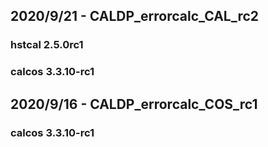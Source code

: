 ## 2020/9/21 - CALDP_errorcalc_CAL_rc2
### hstcal 2.5.0rc1
### calcos 3.3.10-rc1

## 2020/9/16 - CALDP_errorcalc_COS_rc1
### calcos 3.3.10-rc1

